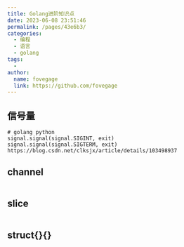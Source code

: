 ```yaml
---
title: Golang进阶知识点
date: 2023-06-08 23:51:46
permalink: /pages/43e6b3/
categories:
  - 编程
  - 语言
  - golang
tags:
  -
author:
  name: fovegage
  link: https://github.com/fovegage
---
```


## 信号量

```
# golang python
signal.signal(signal.SIGINT, exit)
signal.signal(signal.SIGTERM, exit)
https://blog.csdn.net/clksjx/article/details/103498937
```

## channel

```
```

## slice

```

```

## struct{}{}

